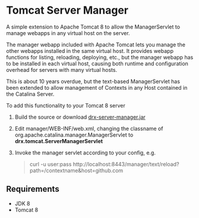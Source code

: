 # Tomcat Server Manager
A simple extension to Apache Tomcat 8 to allow the ManagerServlet to manage webapps in any virtual host on the server.

The manager webapp included with Apache Tomcat lets you manage the other webapps installed in the same virtual host. It provides webapp functions for listing, reloading, deploying, etc., but the manager webapp has to be installed in each virtual host, causing both runtime and configuration overhead for servers with many virtual hosts.

This is about 10 years overdue, but the text-based ManagerServlet has been extended to allow management of Contexts in any Host contained in the Catalina Server.

To add this functionality to your Tomcat 8 server

1. Build the source or download [drx-server-manager.jar](https://github.com/david-rabb/Tomcat-Server-Manager/releases/download/R1/drx-server-manager-8.0.jar)
2. Edit manager/WEB-INF/web.xml, changing the classname of org.apache.catalina.manager.ManagerServlet to __drx.tomcat.ServerManagerServlet__
3. Invoke the manager servlet according to your config, e.g. 

   > curl -u user:pass http://localhost:8443/manager/text/reload?path=/contextname&host=github.com

## Requirements
* JDK 8
* Tomcat 8
